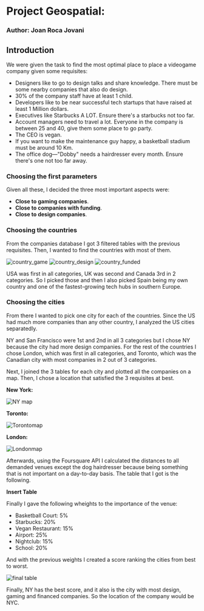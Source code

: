 # Project Geospatial:
### Author: Joan Roca Jovani

## Introduction
We were given the task to find the most optimal place to place a videogame company given some requisites:
- Designers like to go to design talks and share knowledge. There must be some nearby companies that also do design.
- 30% of the company staff have at least 1 child.
- Developers like to be near successful tech startups that have raised at least 1 Million dollars.
- Executives like Starbucks A LOT. Ensure there's a starbucks not too far.
- Account managers need to travel a lot.
Everyone in the company is between 25 and 40, give them some place to go party.
- The CEO is vegan.
- If you want to make the maintenance guy happy, a basketball stadium must be around 10 Km.
- The office dog—"Dobby" needs a hairdresser every month. Ensure there's one not too far away.

### Choosing the first parameters

Given all these, I decided the three most important aspects were:
- **Close to gaming companies**.
- **Close to companies with funding**.
- **Close to design companies**.

  
### Choosing the countries

From the companies database I got 3 filtered tables with the previous requisites. Then, I wanted to find the countries with most of them.

![country_game](https://user-images.githubusercontent.com/114917673/199007936-6d416881-0945-4ed7-b79a-91ee6e08dd30.JPG)
![country_design](https://user-images.githubusercontent.com/114917673/199007940-ed2076e9-6e85-4bcc-9c26-d1023173e3cf.JPG)
![country_funded](https://user-images.githubusercontent.com/114917673/199007944-98342730-ce95-4641-83f7-445dd040c329.JPG)


USA was first in all categories, UK was second and Canada 3rd in 2 categories. So I picked those and then I also picked Spain being my own country and one of the fastest-growing tech hubs in southern Europe.

### Choosing the cities

From there I wanted to pick one city for each of the countries. Since the US had much more companies than any other country, I analyzed the US cities separatedly.

NY and San Francisco were 1st and 2nd in all 3 categories but I chose NY because the city had more design companies. For the rest of the countries I chose London, which was first in all categories, and Toronto, which was the Canadian city with most companies in 2 out of 3 categories.

Next, I joined the 3 tables for each city and plotted all the companies on a map. Then, I chose a location that satisfied the 3 requisites at best.

**New York:**

![NY map](https://user-images.githubusercontent.com/114917673/199011040-cfca8719-3531-44ce-a8e1-6aedae36b921.JPG)

**Toronto:**

![Torontomap](https://user-images.githubusercontent.com/114917673/199011500-3777c380-0453-43cb-a764-b44f8626a580.JPG)

**London:**

![Londonmap](https://user-images.githubusercontent.com/114917673/199011643-8bd0c02f-295f-4240-8072-2a0dc71b2fd6.JPG)


Afterwards, using the Foursquare API I calculated the distances to all demanded venues except the dog hairdresser because being something that is not important on a day-to-day basis. The table that I got is the following.

**Insert Table**

Finally I gave the following wheights to the importance of the venue:
- Basketball Court: 5%
- Starbucks: 20%
- Vegan Restaurant: 15%
- Airport: 25%
- Nightclub: 15%
- School: 20%

And with the previous weights I created a score ranking the cities from best to worst.

![final table](https://user-images.githubusercontent.com/114917673/199011790-103b7830-dd36-4292-b2c2-9ed5cd28b2d4.JPG)

Finally, NY has the best score, and it also is the city with most design, gaming and financed companies. So the location of the company would be NYC.

